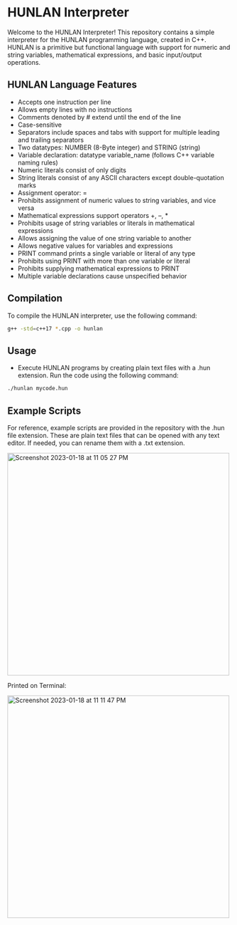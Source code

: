 # HUNLAN Interpreter

Welcome to the HUNLAN Interpreter! This repository contains a simple interpreter for the HUNLAN programming language, created in C++. HUNLAN is a primitive but functional language with support for numeric and string variables, mathematical expressions, and basic input/output operations.


## HUNLAN Language Features
- Accepts one instruction per line
- Allows empty lines with no instructions
- Comments denoted by # extend until the end of the line
- Case-sensitive
- Separators include spaces and tabs with support for multiple leading and trailing separators
- Two datatypes: NUMBER (8-Byte integer) and STRING (string)
- Variable declaration: datatype variable_name (follows C++ variable naming rules)
- Numeric literals consist of only digits
- String literals consist of any ASCII characters except double-quotation marks
- Assignment operator: =
- Prohibits assignment of numeric values to string variables, and vice versa
- Mathematical expressions support operators +, –, *
- Prohibits usage of string variables or literals in mathematical expressions
- Allows assigning the value of one string variable to another
- Allows negative values for variables and expressions
- PRINT command prints a single variable or literal of any type
- Prohibits using PRINT with more than one variable or literal
- Prohibits supplying mathematical expressions to PRINT
- Multiple variable declarations cause unspecified behavior

## Compilation

To compile the HUNLAN interpreter, use the following command:

```bash
g++ -std=c++17 *.cpp -o hunlan
 ```

## Usage
- Execute HUNLAN programs by creating plain text files with a .hun extension. Run the code using the following command:

```bash
./hunlan mycode.hun
 ```

## Example Scripts
For reference, example scripts are provided in the repository with the .hun file extension. These are plain text files that can be opened with any text editor. If needed, you can rename them with a .txt extension.




<img width="500" alt="Screenshot 2023-01-18 at 11 05 27 PM" src="https://user-images.githubusercontent.com/119764873/213352683-95905171-cb84-4dee-ae83-0e4b24f345c6.png">

Printed on Terminal:

<img width="500" alt="Screenshot 2023-01-18 at 11 11 47 PM" src="https://user-images.githubusercontent.com/119764873/213353387-67aef8a7-12b1-4d5e-8f33-77c8e8664669.png">

